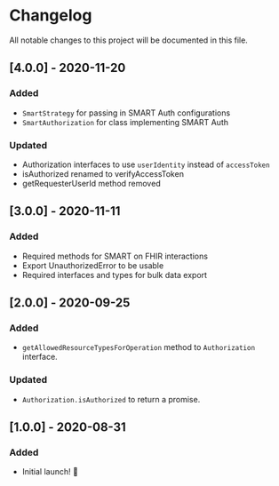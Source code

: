 # Changelog

All notable changes to this project will be documented in this file.

## [4.0.0] - 2020-11-20

### Added
- `SmartStrategy` for passing in SMART Auth configurations
- `SmartAuthorization` for class implementing SMART Auth 

### Updated
- Authorization interfaces to use `userIdentity` instead of `accessToken`
- isAuthorized renamed to verifyAccessToken
- getRequesterUserId method removed
## [3.0.0] - 2020-11-11

### Added
- Required methods for SMART on FHIR interactions
- Export UnauthorizedError to be usable
- Required interfaces and types for bulk data export

## [2.0.0] - 2020-09-25

### Added
- `getAllowedResourceTypesForOperation` method to `Authorization` interface.

### Updated
- `Authorization.isAuthorized` to return a promise.

## [1.0.0] - 2020-08-31

### Added

- Initial launch! :rocket:
